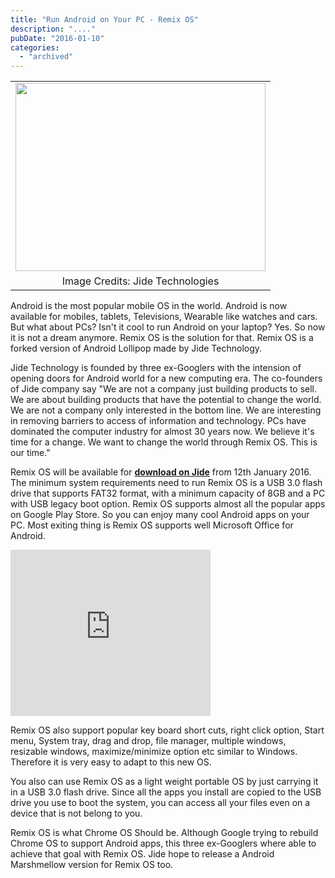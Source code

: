 ```yaml
---
title: "Run Android on Your PC - Remix OS"
description: "...."
pubDate: "2016-01-10"
categories: 
  - "archived"
---
```


<table align="center" cellpadding="0" cellspacing="0" style="margin-left: auto; margin-right: auto; text-align: center;"><tbody><tr><td style="text-align: center;"><a href="http://1.bp.blogspot.com/-J38CloAuQPQ/VpIxVRD2GbI/AAAAAAAACpY/kH_lklaN26g/s1600/Y1450438285747_en2-1.png" style="margin-left: auto; margin-right: auto;"><img border="0" height="301" src="images/Y1450438285747_en2-1.png" width="400"></a></td></tr><tr><td style="text-align: center;">Image Credits: Jide Technologies</td></tr></tbody></table>

  
Android is the most popular mobile OS in the world. Android is now available for mobiles, tablets, Televisions, Wearable like watches and cars. But what about PCs? Isn't it cool to run Android on your laptop? Yes. So now it is not a dream anymore. Remix OS is the solution for that. Remix OS is a forked version of Android Lollipop made by Jide Technology.  
  
Jide Technology is founded by three ex-Googlers with the intension of opening doors for Android world for a new computing era. The co-founders of Jide company say "We are not a company just building products to sell. We are about building products that have the potential to change the world. We are not a company only interested in the bottom line. We are interesting in removing barriers to access of information and technology. PCs have dominated the computer industry for almost 30 years now. We believe it's time for a change. We want to change the world through Remix OS. This is our time."  
  
Remix OS will be available for [**download on Jide**](http://www.jide.com/en/remixos) from 12th January 2016. The minimum system requirements need to run Remix OS is a USB 3.0 flash drive that supports FAT32 format, with a minimum capacity of 8GB and a PC with USB legacy boot option. Remix OS supports almost all the popular apps on Google Play Store. So you can enjoy many cool Android apps on your PC. Most exiting thing is Remix OS supports well Microsoft Office for Android.  
  

<iframe allowfullscreen data-thumbnail-src="https://i.ytimg.com/vi/qMO9v4jmcsI/0.jpg" frameborder="0" height="266" src="https://www.youtube.com/embed/qMO9v4jmcsI?feature=player_embedded" width="320"></iframe>

  
  
Remix OS also support popular key board short cuts, right click option, Start menu, System tray, drag and drop, file manager, multiple windows, resizable windows, maximize/minimize option etc similar to Windows. Therefore it is very easy to adapt to this new OS.  
  
You also can use Remix OS as a light weight portable OS by just carrying it in a USB 3.0 flash drive. Since all the apps you install are copied to the USB drive you use to boot the system, you can access all your files even on a device that is not belong to you.  
  
Remix OS is what Chrome OS Should be. Although Google trying to rebuild Chrome OS to support Android apps, this three ex-Googlers where able to achieve that goal with Remix OS. Jide hope to release a Android Marshmellow version for Remix OS too.
